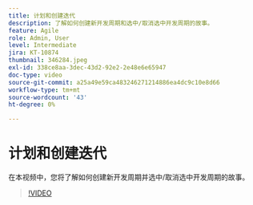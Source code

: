 ```yaml
---
title: 计划和创建迭代
description: 了解如何创建新开发周期和选中/取消选中开发周期的故事。
feature: Agile
role: Admin, User
level: Intermediate
jira: KT-10874
thumbnail: 346284.jpeg
exl-id: 338ce8aa-3dec-43d2-92e2-2e48e6e65947
doc-type: video
source-git-commit: a25a49e59ca483246271214886ea4dc9c10e8d66
workflow-type: tm+mt
source-wordcount: '43'
ht-degree: 0%

---
```


# 计划和创建迭代

在本视频中，您将了解如何创建新开发周期并选中/取消选中开发周期的故事。

>[!VIDEO](https://video.tv.adobe.com/v/346284/?quality=12&learn=on)
